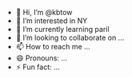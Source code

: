 - 👋 Hi, I’m @kbtow
- 👀 I’m interested in NY
- 🌱 I’m currently learning paril
- 💞️ I’m looking to collaborate on ...
- 📫 How to reach me ...
- 😄 Pronouns: ...
- ⚡ Fun fact: ...

<!---
kbtow/kbtow is a ✨ special ✨ repository because its `README.md` (this file) appears on your GitHub profile.
You can click the Preview link to take a look at your changes.
--->
